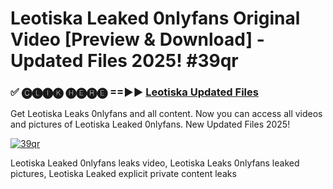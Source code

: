 # Leotiska Leaked 0nlyfans Original Video [Preview & Download] - Updated Files 2025! #39qr

<h3>✅ 🅒🅛🅘🅚 🅗🅔🅡🅔 ==►► <a href="https://mediafile.pages.dev?q=Leotiska&ref=B5R" rel="nofollow">Leotiska Updated Files</a></h3>

Get Leotiska Leaks 0nlyfans and all content. Now you can access all videos and pictures of Leotiska Leaked 0nlyfans. New Updated Files 2025!

[![39qr](https://github.com/user-attachments/assets/f5210949-1d50-4880-9bd9-f37c6975c838)](https://mediafile.pages.dev?q=Leotiska&ref=B5R)

Leotiska Leaked 0nlyfans leaks video, Leotiska Leaks 0nlyfans leaked pictures, Leotiska Leaked explicit private content leaks
